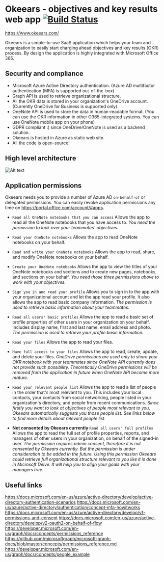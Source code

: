 # Okeears - objectives and key results web app [![Build Status](https://travis-ci.org/denis1stomin/okeears.svg?branch=master)](https://travis-ci.org/denis1stomin/okeears)

https://www.okeears.com/

Okeears is a simple-to-use SaaS application which helps your team and organization to easily start charging ahead objectives and key results (OKR) process. By design the application is highly integrated with Microsoft Office 365.

## Security and compliance

* Microsoft Azure Active Directory authentication.
(Azure AD multifactor authentication (MFA) is supported out-of-the-box)
* Graph API is used to retrieve organizational structure.
* All the OKR data is stored in your organization's OneDrive account.
(Currently OneDrive for Business is supported only)
* OneNote API is used to store the data in human-readable format.
(You can use the OKR information in other O365-integrated systems. You can use OneNote mobile app on your phone)
* GDPR compliant :) since OneDrive/OneNote is used as a backend solution.
* Okeears is hosted in Azure as static web site.
* All the code is open-source!

## High level architecture

![Alt text](denis1stomin/okeears/blob/misc/doc/okeears_high_level_architecture.png?raw=true "Diagram")

## Application permissions

Okeears needs you to provide a number of Azure AD `on-behalf-of` or delegated permissions.
You can easily revoke application permissions any time on https://portal.office.com/account/#apps.

* `Read all OneNote notebooks that you can access`
Allows the app to read all the OneNote notebooks that you have access to.
_You need the permission to look over your teammates' objectives._

* `Read your OneNote notebooks`
Allows the app to read OneNote notebooks on your behalf.

* `Read and write your OneNote notebooks`
Allows the app to read, share, and modify OneNote notebooks on your behalf.

* `Create your OneNote notebooks`
Allows the app to view the titles of your OneNote notebooks and sections and to create new pages, notebooks, and sections on your behalf.
_You need those three permissions above to work with your objectives._

* `Sign you in and read your profile`
Allows you to sign in to the app with your organizational account and let the app read your profile. It also allows the app to read basic company information.
_The permission is used to retrieve basic information about your teammates._

* `Read all users' basic profiles`
Allows the app to read a basic set of profile properties of other users in your organization on your behalf. Includes display name, first and last name, email address and photo.
_The permission is used to retrieve your profile basic information._

* `Read your files`
Allows the app to read your files.

* `Have full access to your files`
Allows the app to read, create, update, and delete your files.
_OneDrive permissions are used only to share your OKR notebook with your teammates since OneNote API currently does not provide such possibility. Theoretically OneDrive permissions will be removed from the application in future when OneNote API become more mature._

* `Read your relevant people list`
Allows the app to read a list of people in the order that's most relevant to you. This includes your local contacts, your contacts from social networking, people listed in your organization's directory, and people from recent communications.
_Since firstly you want to look at objectives of people most relevant to you, Okeears automatically suggests you those people list. See links below to find more details about relevant people list._

* __Not consented by Okeears currently__ `Read all users' full profiles`
Allows the app to read the full set of profile properties, reports, and managers of other users in your organization, on behalf of the signed-in user.
_The permission requires admin consent, therefore it is not consented by Okeears currently. But the permission is under consideration to be added in the future. Using this permission Okeears could retrieve full organizational structure relevant to you like it is done in Microsoft Delve. It will help you to align your goals with your managers tree._


## Useful links

https://docs.microsoft.com/en-us/azure/active-directory/develop/active-directory-authentication-scenarios
https://docs.microsoft.com/en-us/azure/active-directory/authentication/concept-mfa-howitworks
https://docs.microsoft.com/en-us/azure/active-directory/develop/v1-permissions-and-consent
https://docs.microsoft.com/en-us/azure/active-directory/develop/v2-oauth2-on-behalf-of-flow
https://developer.microsoft.com/en-us/graph/docs/concepts/permissions_reference
https://github.com/microsoftgraph/microsoft-graph-docs/blob/master/concepts/permissions_reference.md
https://developer.microsoft.com/en-us/graph/docs/concepts/people_example
